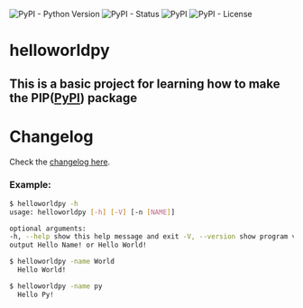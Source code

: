 ![PyPI - Python Version](https://img.shields.io/pypi/pyversions/helloworldpy)  ![PyPI - Status](https://img.shields.io/pypi/status/helloworldpy)  ![PyPI](https://img.shields.io/pypi/v/helloworldpy) ![PyPI - License](https://img.shields.io/pypi/l/helloworldpy)
# helloworldpy

## This is a basic project for learning how to make the PIP([PyPI]) package

# Changelog

Check the [changelog here](https://github.com/Saketh-Chandra/helloworldpy/releases/).
### Example:
```bash
$ helloworldpy -h
usage: helloworldpy [-h] [-V] [-n [NAME]]

optional arguments:
-h, --help show this help message and exit -V, --version show program version -n [NAME], --name [NAME]
output Hello Name! or Hello World!
```

```bash 
$ helloworldpy -name World
  Hello World!
```
```bash 
$ helloworldpy -name py
  Hello Py!
```


[PyPI]: https://pypi.org/
